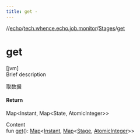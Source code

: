 ```yaml
---
title: get -
---
```

//[echo](../../index.md)/[tech.whence.echo.job.monitor](../index.md)/[Stages](index.md)/[get](get.md)



# get  
[jvm]  
Brief description  


取数据



#### Return  


Map<Instant, Map<State, AtomicInteger>>

  
Content  
fun [get](get.md)(): [Map](https://kotlinlang.org/api/latest/jvm/stdlib/kotlin.collections/-map/index.html)<[Instant](https://docs.oracle.com/javase/8/docs/api/java/time/Instant.html), [Map](https://kotlinlang.org/api/latest/jvm/stdlib/kotlin.collections/-map/index.html)<[Stage](../-stage/index.md), [AtomicInteger](https://docs.oracle.com/javase/8/docs/api/java/util/concurrent/atomic/AtomicInteger.html)>>  



